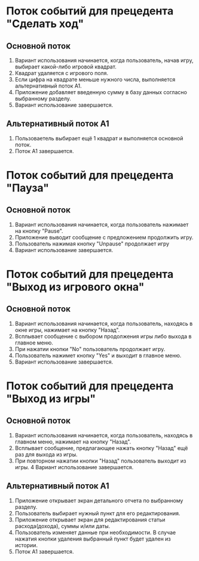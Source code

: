 # Поток событий для прецедента "Сделать ход"
## Основной поток
   
  1. Вариант использования начинается, когда пользователь, начав игру,
	   выбирает какой-либо игровой квадрат.
  2. Квадрат удаляется с игрового поля.
  3. Если цифра на квадрате меньше нужного числа, выполняется альтернативный поток А1.
  4. Приложение добавляет введенную сумму в базу данных согласно выбранному разделу.
  5. Вариант использование завершается.

## Альтернативный поток А1

  1. Пользоваетель выбирает ещё 1 квадрат и выполняется основной поток.
  2. Поток А1 завершается.

# Поток событий для прецедента "Пауза"
## Основной поток
   
  1. Вариант использования начинается, когда пользователь
	     нажимает на кнопку "Pause".
  2. Приложение выводит сообщение с предложением продолжить игру.
  3. Пользователь нажимая кнопку "Unpause" продолжает игру
  4. Вариант использование завершается.

# Поток событий для прецедента "Выход из игрового окна"
## Основной поток
   
  1. Вариант использования начинается, когда пользователь, находясь в окне игры,
	     нажимает на кнопку "Назад".
  2. Всплывает сообщение с выбором продолжения игры либо выхода в главное меню.
  3. При нажатии кнопки "No" пользователь продолжает игру.
  4. Пользователь нажимет кнопку "Yes" и выходит в главное меню.
  5. Вариант использование завершается.

# Поток событий для прецедента "Выход из игры"
## Основной поток
   
  1. Вариант использования начинается, когда пользователь, находясь в главном меню,
	   нажимает на кнопку "Назад".
  2. Всплывает сообщение, предлагающее нажать кнопку "Назад" ещё раз для выхода из игры.
  3. При повторном нажатии кнопки "Назад" пользователь выходит из игры.
  4 Вариант использование завершается.
## Альтернативный поток А1

  1. Приложение открывает экран детального отчета по выбранному разделу.
  2. Пользователь выбирает нужный пункт для его редактирования. 
  3. Приложение открывает экран для редактирования статьи расхода(дохода), суммы и/или даты.
  4. Пользователь изменяет данные при необходимости. В случае нажатия кнопки удаления 
	     выбранный пункт будет удален из истории.
  5. Поток А1 завершается.
